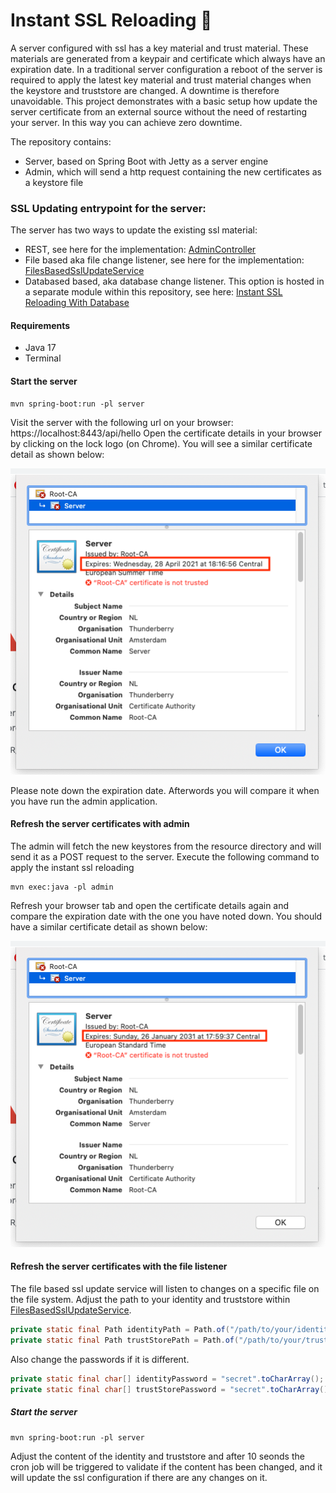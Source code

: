 # Instant SSL Reloading 🔐
A server configured with ssl has a key material and trust material. These materials are generated from a keypair and certificate which always have an expiration date.
In a traditional server configuration a reboot of the server is required to apply the latest key material and trust material changes when the keystore and truststore are changed.
A downtime is therefore unavoidable. This project demonstrates with a basic setup how update the server certificate from an external source without the need of restarting your server. In this way you can achieve zero downtime.

The repository contains:
 - Server, based on Spring Boot with Jetty as a server engine
 - Admin, which will send a http request containing the new certificates as a keystore file

### SSL Updating entrypoint for the server:
The server has two ways to update the existing ssl material:
 - REST, see here for the implementation: [AdminController](server/src/main/java/nl/altindag/server/controller/AdminController.java)
 - File based aka file change listener, see here for the implementation: [FilesBasedSslUpdateService](server/src/main/java/nl/altindag/server/service/FileBasedSslUpdateService.java)
 - Databased based, aka database change listener. This option is hosted in a separate module within this repository, see here: [Instant SSL Reloading With Database](https://github.com/Hakky54/java-tutorials/tree/main/instant-ssl-reloading-with-spring-jetty-database)
#### Requirements
 - Java 17
 - Terminal

#### Start the server
```
mvn spring-boot:run -pl server
```
Visit the server with the following url on your browser: https://localhost:8443/api/hello
Open the certificate details in your browser by clicking on the lock logo (on Chrome). You will see a similar certificate detail as shown below:

![alt text](https://github.com/Hakky54/java-tutorials/blob/main/instant-server-ssl-reloading/images/before-reloading.png?raw=true)

Please note down the expiration date. Afterwords you will compare it when you have run the admin application.

#### Refresh the server certificates with admin
The admin will fetch the new keystores from the resource directory and will send it as a POST request to the server.
Execute the following command to apply the instant ssl reloading
```
mvn exec:java -pl admin
```
Refresh your browser tab and open the certificate details again and compare the expiration date with the one you have noted down.
You should have a similar certificate detail as shown below:

![alt text](https://github.com/Hakky54/java-tutorials/blob/main/instant-server-ssl-reloading/images/after-reloading.png?raw=true)

#### Refresh the server certificates with the file listener
The file based ssl update service will listen to changes on a specific file on the file system. Adjust the path to your identity and truststore within [FilesBasedSslUpdateService](server/src/main/java/nl/altindag/server/service/FileBasedSslUpdateService.java).
```java
private static final Path identityPath = Path.of("/path/to/your/identity.jks");
private static final Path trustStorePath = Path.of("/path/to/your/truststore.jks");
```
Also change the passwords if it is different.
```java
private static final char[] identityPassword = "secret".toCharArray();
private static final char[] trustStorePassword = "secret".toCharArray();
```
##### Start the server
```
mvn spring-boot:run -pl server
```
Adjust the content of the identity and truststore and after 10 seonds the cron job will be triggered to validate if the content has been changed, and it will update the ssl configuration if there are any changes on it.